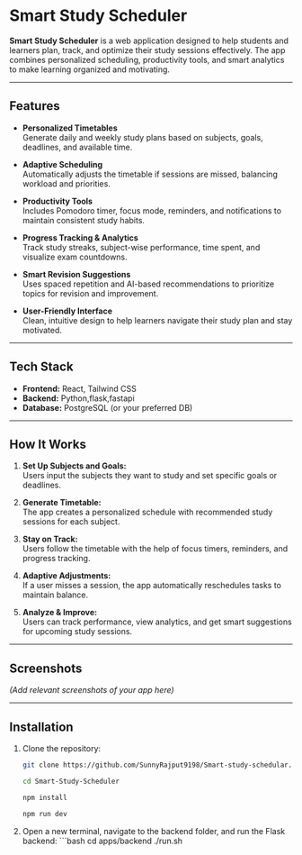 # Smart Study Scheduler

**Smart Study Scheduler** is a web application designed to help students and learners plan, track, and optimize their study sessions effectively. The app combines personalized scheduling, productivity tools, and smart analytics to make learning organized and motivating.

---

## Features

- **Personalized Timetables**  
  Generate daily and weekly study plans based on subjects, goals, deadlines, and available time.

- **Adaptive Scheduling**  
  Automatically adjusts the timetable if sessions are missed, balancing workload and priorities.

- **Productivity Tools**  
  Includes Pomodoro timer, focus mode, reminders, and notifications to maintain consistent study habits.

- **Progress Tracking & Analytics**  
  Track study streaks, subject-wise performance, time spent, and visualize exam countdowns.

- **Smart Revision Suggestions**  
  Uses spaced repetition and AI-based recommendations to prioritize topics for revision and improvement.

- **User-Friendly Interface**  
  Clean, intuitive design to help learners navigate their study plan and stay motivated.

---

## Tech Stack

- **Frontend:** React, Tailwind CSS  
- **Backend:** Python,flask,fastapi
- **Database:** PostgreSQL (or your preferred DB)  

---

## How It Works

1. **Set Up Subjects and Goals:**  
   Users input the subjects they want to study and set specific goals or deadlines.

2. **Generate Timetable:**  
   The app creates a personalized schedule with recommended study sessions for each subject.

3. **Stay on Track:**  
   Users follow the timetable with the help of focus timers, reminders, and progress tracking.

4. **Adaptive Adjustments:**  
   If a user misses a session, the app automatically reschedules tasks to maintain balance.

5. **Analyze & Improve:**  
   Users can track performance, view analytics, and get smart suggestions for upcoming study sessions.

---

## Screenshots

*(Add relevant screenshots of your app here)*

---

## Installation

1. Clone the repository:  
   ```bash
   git clone https://github.com/SunnyRajput9198/Smart-study-schedular.git
   ```
   ```bash
   cd Smart-Study-Scheduler
   ```
   ```bash
   npm install
   ```
   ```bash
   npm run dev
   ```
 2.  Open a new terminal, navigate to the backend folder, and run the Flask backend:
    ```bash
    cd apps/backend
./run.sh
